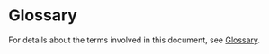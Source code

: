 # Glossary<a name="en-us_topic_0047898642"></a>

For details about the terms involved in this document, see [Glossary](https://docs.otc.t-systems.com/en-us/glossary/index.html).